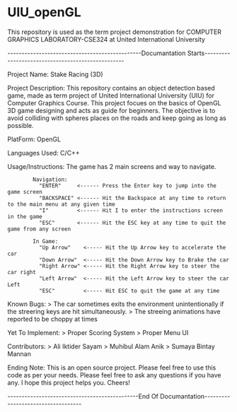 # UIU_openGL
This repository is used as the term project demonstration for COMPUTER GRAPHICS LABORATORY-CSE324 at United  International University 



-----------------------------------------------Documantation Starts--------------------------------------------------

Project Name: Stake Racing (3D) 



Project Description: 
        This repository contains an object detection based game, made as term project of United International University (UIU) for Computer Graphics Course. This project focues on the basics of OpenGL 3D game designing and acts as guide for beginners.
  The objective is to avoid colliding with spheres places on the roads and keep going as long as possible.
 
 
 
 PlatForm: OpenGL
 
 
 
 Languages Used: C/C++
  
  
  
 Usage/Instructions:
          The game has 2 main screens and way to navigate. 
      
            Navigation:
              "ENTER"     <------ Press the Enter key to jump into the game screen
              "BACKSPACE" <------ Hit the Backspace at any time to return to the main menu at any given time
              "I"         <------ Hit I to enter the instructions screen in the game
              "ESC"       <------ Hit the ESC key at any time to quit the game from any screen
              
            In Game:
              "Up Arrow"    <----- Hit the Up Arrow key to accelerate the car
              "Down Arrow"  <----- Hit the Down Arrow key to Brake the car
              "Right Arrow" <----- Hit the Right Arrow key to steer the car right
              "Left Arrow"  <----- Hit the Left Arrow key to steer the car Left
              "ESC"         <----- Hit ESC to quit the game at any time 
              
              
            
Known Bugs:
      > The car sometimes exits the environment unintentionally if the streering keys are hit simultaneously.
      > The streeing animations have reported to be choppy at times
      
      
      
Yet To Implement:
      > Proper Scoring System
      > Proper Menu UI


Contributors: 
    > Ali Iktider Sayam
    > Muhibul Alam Anik
    > Sumaya Bintay Mannan
   
   
   
Ending Note:
      This is an open source project. Please feel free to  use this code as per your needs. Please feel free to ask any questions if you have any. I hope this project helps you. Cheers!
      
      
    
 ----------------------------------------------End Of Documantation-----------------------------------
